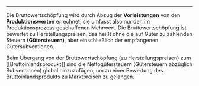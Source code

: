 ***

Die Bruttowertschöpfung wird durch Abzug der **Vorleistungen** von den **Produktionswerten** errechnet; sie umfasst also nur den im Produktionsprozess geschaffenen Mehrwert. Die Bruttowertschöpfung ist bewertet zu Herstellungspreisen, das heißt ohne die auf Güter zu zahlenden Steuern **(Gütersteuern)**, aber einschließlich der empfangenen Gütersubventionen.

Beim Übergang von der Bruttowertschöpfung (zu Herstellungspreisen) zum [[Bruttoinlandsprodukt]] sind die Nettogütersteuern (Gütersteuern abzüglich Subventionen) global hinzuzufügen, um zu einer Bewertung des Bruttoinlandsprodukts zu Marktpreisen zu gelangen.
